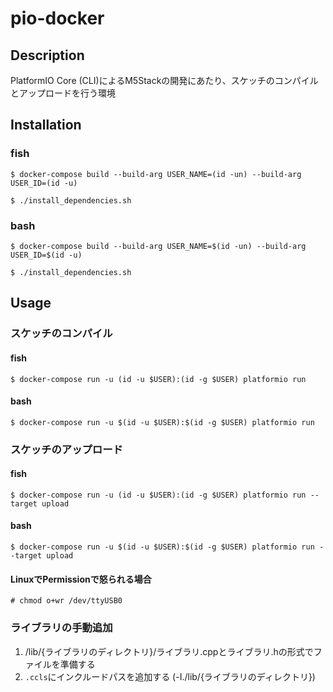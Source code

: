 # pio-docker

## Description

PlatformIO Core (CLI)によるM5Stackの開発にあたり、スケッチのコンパイルとアップロードを行う環境

## Installation

### fish

```
$ docker-compose build --build-arg USER_NAME=(id -un) --build-arg USER_ID=(id -u)
```

```
$ ./install_dependencies.sh
```

### bash

```
$ docker-compose build --build-arg USER_NAME=$(id -un) --build-arg USER_ID=$(id -u)
```

```
$ ./install_dependencies.sh
```

## Usage

### スケッチのコンパイル

#### fish

```
$ docker-compose run -u (id -u $USER):(id -g $USER) platformio run
```

#### bash

```
$ docker-compose run -u $(id -u $USER):$(id -g $USER) platformio run
```

### スケッチのアップロード

#### fish

```
$ docker-compose run -u (id -u $USER):(id -g $USER) platformio run --target upload
```

#### bash

```
$ docker-compose run -u $(id -u $USER):$(id -g $USER) platformio run --target upload
```

#### LinuxでPermissionで怒られる場合
```
# chmod o+wr /dev/ttyUSB0
```

### ライブラリの手動追加

1. /lib/{ライブラリのディレクトリ}/ライブラリ.cppとライブラリ.hの形式でファイルを準備する
2. `.ccls`にインクルードパスを追加する (-I./lib/{ライブラリのディレクトリ})


